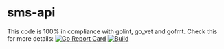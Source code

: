 # sms-api

This code is 100% in compliance with golint, go_vet and gofmt. Check this for more details: [![Go Report Card](https://goreportcard.com/badge/github.com/nikhil-github/api-sms)](https://goreportcard.com/report/github.com/nikhil-github/api-sms) [![Build](https://travis-ci.org/nikhil-github/api-cab-data.svg?branch=master)](https://travis-ci.org/nikhil-github/sms)
